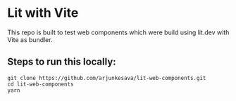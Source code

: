 # Lit with Vite 

This repo is built to test web components which were build using lit.dev with Vite as bundler.

## Steps to run this locally:

```
git clone https://github.com/arjunkesava/lit-web-components.git
cd lit-web-components
yarn
```
